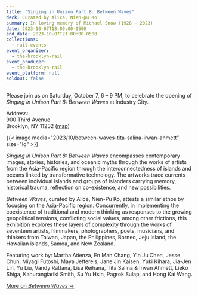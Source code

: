 ```yaml
---
title: "Singing in Unison Part 8: Between Waves"
deck: Curated by Alice, Nien-pu Ko
summary: In loving memory of Michael Snow (1928 – 2023)
date: 2023-10-07T18:00:00-0500
end_date: 2023-10-07T21:00:00-0500
collections:
  - rail-events
event_organizer:
  - the-brooklyn-rail
event_producer:
  - the-brooklyn-rail
event_platform: null
soldout: false
---
```

P﻿lease join us on Saturday, October 7, 6 – 9 PM, to celebrate the opening of *Singing in Unison Part 8: Between Waves* at Industry City.  

A﻿ddress:\
900 Third Avenue \
Brooklyn, NY 11232 ([map](https://maps.app.goo.gl/vzxo2PNomJy5xhvRA))

{{< image media="2023/10/between-waves-tita-salina-irwan-ahmett" size="lg" >}}

*Singing in Unison Part 8: Between Waves* encompasses contemporary images, stories, histories, and oceanic myths through the works of artists from the Asia-Pacific region through the interconnectedness of islands and oceans linked by transformative technology. The artworks trace currents between individual islands and groups of islanders carrying memory, historical trauma, reflection on co-existence, and new possibilities.

*Between Waves*, curated by Alice, Nien-Pu Ko, attests a similar ethos by focusing on the Asia-Pacific region. Concurrently, in implementing the coexistence of traditional and modern thinking as responses to the growing geopolitical tensions, conflicting social values, among other frictions, this exhibition explores these layers of complexity through the works of seventeen artists, filmmakers, photographers, poets, musicians, and thinkers from Taiwan, Japan, the Philippines, Borneo, Jeju Island, the Hawaiian islands, Samoa, and New Zealand.

Featuring work by:
Martha Atienza, En Man Chang, Yin Ju Chen, Jesse Chun, Miyagi Futoshi, Maya Jeffereis, Jane Jin Kaisen, Yuki Kihara, Jia-Jen Lin, Yu Liu, Vandy Rattana, Lisa Reihana, Tita Salina & Irwan Ahmett, Lieko Shiga, Kahurangiariki Smith, Su Yu Hsin, Pagrok Sulap, and Hong Kai Wang.

[M﻿ore on *Between Waves* →](https://singing-in-unison.brooklynrail.org/)
